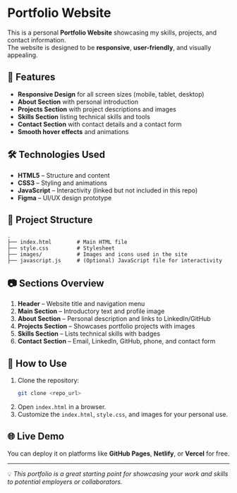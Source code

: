 # Portfolio Website

This is a personal **Portfolio Website** showcasing my skills, projects, and contact information.  
The website is designed to be **responsive**, **user-friendly**, and visually appealing.

## 🚀 Features

- **Responsive Design** for all screen sizes (mobile, tablet, desktop)
- **About Section** with personal introduction
- **Projects Section** with project descriptions and images
- **Skills Section** listing technical skills and tools
- **Contact Section** with contact details and a contact form
- **Smooth hover effects** and animations

## 🛠️ Technologies Used

- **HTML5** – Structure and content
- **CSS3** – Styling and animations
- **JavaScript** – Interactivity (linked but not included in this repo)
- **Figma** – UI/UX design prototype

## 📂 Project Structure

```
.
├── index.html        # Main HTML file
├── style.css         # Stylesheet
├── images/           # Images and icons used in the site
├── javascript.js     # (Optional) JavaScript file for interactivity
```

## 📷 Sections Overview

1. **Header** – Website title and navigation menu
2. **Main Section** – Introductory text and profile image
3. **About Section** – Personal description and links to LinkedIn/GitHub
4. **Projects Section** – Showcases portfolio projects with images
5. **Skills Section** – Lists technical skills with badges
6. **Contact Section** – Email, LinkedIn, GitHub, phone, and contact form

## 🎯 How to Use

1. Clone the repository:
   ```bash
   git clone <repo_url>
   ```
2. Open `index.html` in a browser.
3. Customize the `index.html`, `style.css`, and images for your personal use.

## 🌐 Live Demo

You can deploy it on platforms like **GitHub Pages**, **Netlify**, or **Vercel** for free.

---
💡 *This portfolio is a great starting point for showcasing your work and skills to potential employers or collaborators.*
